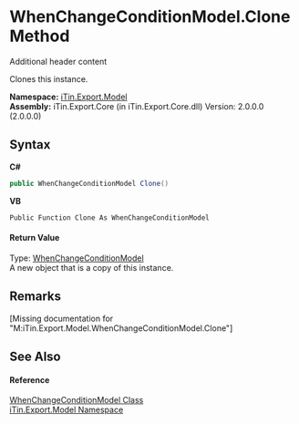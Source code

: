 # WhenChangeConditionModel.Clone Method 
Additional header content 

Clones this instance.

**Namespace:**&nbsp;<a href="N_iTin_Export_Model">iTin.Export.Model</a><br />**Assembly:**&nbsp;iTin.Export.Core (in iTin.Export.Core.dll) Version: 2.0.0.0 (2.0.0.0)

## Syntax

**C#**<br />
``` C#
public WhenChangeConditionModel Clone()
```

**VB**<br />
``` VB
Public Function Clone As WhenChangeConditionModel
```


#### Return Value
Type: <a href="T_iTin_Export_Model_WhenChangeConditionModel">WhenChangeConditionModel</a><br />A new object that is a copy of this instance.

## Remarks
\[Missing <remarks> documentation for "M:iTin.Export.Model.WhenChangeConditionModel.Clone"\]

## See Also


#### Reference
<a href="T_iTin_Export_Model_WhenChangeConditionModel">WhenChangeConditionModel Class</a><br /><a href="N_iTin_Export_Model">iTin.Export.Model Namespace</a><br />